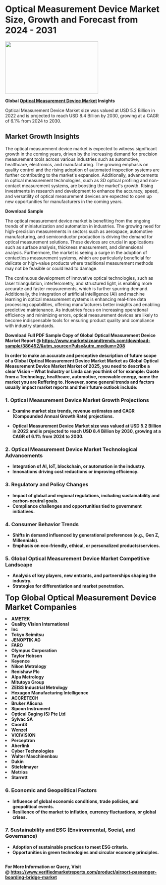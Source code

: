 <H1>Optical Measurement Device Market Size, Growth and Forecast from 2024 - 2031</H1><img class="aligncenter size-medium wp-image-584254" src="https://thirdeyenews.in/wp-content/uploads/2024/09/Global-Market-Research-300x168.jpeg" alt="" width="300" height="168" /><p><strong>Global&nbsp;<a href="https://www.marketsizeandtrends.com/download-sample/386452/&amp;utm_source=Pulse&amp;utm_medium=208">Optical Measurement Device Market</a> Insights</strong></p><p>Optical Measurement Device Market size was valued at USD 5.2 Billion in 2022 and is projected to reach USD 8.4 Billion by 2030, growing at a CAGR of 6.1% from 2024 to 2030.</p><p><h2>Market Growth Insights</h2> <p>The optical measurement device market is expected to witness significant growth in the coming years, driven by the increasing demand for precision measurement tools across various industries such as automotive, healthcare, electronics, and manufacturing. The growing emphasis on quality control and the rising adoption of automated inspection systems are further contributing to the market's expansion. Additionally, advancements in optical measurement technologies, such as 3D optical profiling and non-contact measurement systems, are boosting the market's growth. Rising investments in research and development to enhance the accuracy, speed, and versatility of optical measurement devices are expected to open up new opportunities for manufacturers in the coming years.</p> <p><strong>Download Sample</strong></p> <p>The optical measurement device market is benefiting from the ongoing trends of miniaturization and automation in industries. The growing need for high-precision measurements in sectors such as aerospace, automotive manufacturing, and semiconductor production is driving the demand for optical measurement solutions. These devices are crucial in applications such as surface analysis, thickness measurement, and dimensional analysis. Furthermore, the market is seeing a surge in the adoption of contactless measurement systems, which are particularly beneficial for delicate or high-value products where traditional measurement methods may not be feasible or could lead to damage.</p> <p>The continuous development of innovative optical technologies, such as laser triangulation, interferometry, and structured light, is enabling more accurate and faster measurements, which is further spurring demand. Additionally, the integration of artificial intelligence (AI) and machine learning in optical measurement systems is enhancing real-time data processing capabilities, offering manufacturers better insights and enabling predictive maintenance. As industries focus on increasing operational efficiency and minimizing errors, optical measurement devices are likely to become indispensable tools for ensuring product quality and compliance with industry standards.</p> <p><strong></p><p><span class=""><strong>Download Full PDF Sample Copy of Global Optical Measurement Device Market Report</strong> @ <a href="https://www.marketsizeandtrends.com/download-sample/386452/&amp;utm_source=Pulse&amp;utm_medium=208" target="_blank">https://www.marketsizeandtrends.com/download-sample/386452/&amp;utm_source=Pulse&amp;utm_medium=208</a></span></p><p>In order to make an accurate and perceptive description of future scope of a Global&nbsp;Optical Measurement Device Market Market as Global&nbsp;Optical Measurement Device Market Market of 2025, you need to describe a clear Vision &ndash; What Industry or Linda can you think of for example: Quote from a Technology, healthcare, automotive, renewable energy, name the market you are Reffering to. However, some general trends and factors usually impact market reports and their future outlook include:</p><h3>1.&nbsp;<strong>Optical Measurement Device Market Growth Projections</strong></h3><ul><li>Examine market size trends, revenue estimates and CAGR (Compounded Annual Growth Rate) projections.</li><li><p>Optical Measurement Device Market size was valued at USD 5.2 Billion in 2022 and is projected to reach USD 8.4 Billion by 2030, growing at a CAGR of 6.1% from 2024 to 2030.</p></li></ul><h3>2.&nbsp;<strong>Optical Measurement Device Market Technological Advancements</strong></h3><ul><li>Integration of AI, IoT, blockchain, or automation in the industry.</li><li>Innovations driving cost reductions or improving efficiency.</li></ul><h3>3.&nbsp;<strong>Regulatory and Policy Changes</strong></h3><ul><li>Impact of global and regional regulations, including sustainability and carbon-neutral goals.</li><li>Compliance challenges and opportunities tied to government initiatives.</li></ul><h3>4.&nbsp;<strong>Consumer Behavior Trends</strong></h3><ul><li>Shifts in demand influenced by generational preferences (e.g., Gen Z, Millennials).</li><li>Emphasis on eco-friendly, ethical, or personalized products/services.</li></ul><h3>5.&nbsp;<strong>Global Optical Measurement Device Market Competitive Landscape</strong></h3><ul><li>Analysis of key players, new entrants, and partnerships shaping the industry.</li><li>Strategies for differentiation and market penetration.</li></ul><p data-pm-slice="1 1 []"><span style="color: inherit; font-family: inherit; font-size: 25px;">Top Global Optical Measurement Device Market Companies</span></p><div class="" data-test-id=""><p><li>AMETEK</li><li> Quality Vision International</li><li> Inc</li><li> Tokyo Seimitsu</li><li> JENOPTIK AG</li><li> FARO</li><li> Olympus Corporation</li><li> Taylor Hobson</li><li> Keyence</li><li> Nikon Metrology</li><li> Renishaw Plc</li><li> Alpa Metrology</li><li> Mitutoyo Group</li><li> ZEISS Industrial Metrology</li><li> Hexagon Manufacturing Intelligence</li><li> ACCRETECH</li><li> Bruker Alicona</li><li> Sipcon Instrument</li><li> Optical Gaging (S) Pte Ltd</li><li> Sylvac SA</li><li> Coord3</li><li> Wenzel</li><li> VICIVISION</li><li> Perceptron</li><li> Aberlink</li><li> Cyber Technologies</li><li> Walter Maschinenbau</li><li> Dukin</li><li> Stiefelmayer</li><li> Metrios</li><li> Starrett</li></p></div><h3>6.&nbsp;<strong>Economic and Geopolitical Factors</strong></h3><ul><li>Influence of global economic conditions, trade policies, and geopolitical events.</li><li>Resilience of the market to inflation, currency fluctuations, or global crises.</li></ul><h3>7.&nbsp;<strong>Sustainability and ESG (Environmental, Social, and Governance)</strong></h3><ul><li>Adoption of sustainable practices to meet ESG criteria.</li><li>Opportunities in green technologies and circular economy principles.</li></ul><h2><strong style="font-size: 14px;">For More Information or Query, Visit @&nbsp;</strong><a style="background-color: #ffffff; font-size: 14px;" href="https://www.marketsizeandtrends.com/report/optical-measurement-device-market/" target="_blank">https://www.verifiedmarketreports.com/product/airport-passenger-boarding-bridge-market</a></h2>

